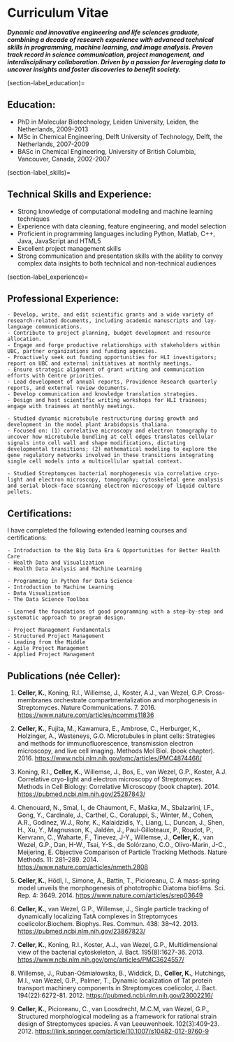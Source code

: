 # Curriculum Vitae

<b><i>Dynamic and innovative engineering and life sciences graduate, combining a decade of research experience with advanced technical skills in programming, machine learning, and image analysis. Proven track record in science communication, project management, and interdisciplinary collaboration. Driven by a passion for leveraging data to uncover insights and foster discoveries to benefit society.</b></i>

(section-label_education)=
## Education:
- PhD in Molecular Biotechnology, Leiden University, Leiden, the Netherlands, 2009-2013
- MSc in Chemical Engineering, Delft University of Technology, Delft, the Netherlands, 2007-2009
- BASc in Chemical Engineering, University of British Columbia, Vancouver, Canada, 2002-2007

(section-label_skills)=
## Technical Skills and Experience:
- Strong knowledge of computational modeling and machine learning techniques
- Experience with data cleaning, feature engineering, and model selection
- Proficient in programming languages including Python, Matlab, C++, Java, JavaScript and HTML5
- Excellent project management skills
- Strong communication and presentation skills with the ability to convey complex data insights to both technical and non-technical audiences

(section-label_experience)=
## Professional Experience:
````{card} **Science and Grant Writer, UBC Centre for Heart Lung Innovation, 2017-present**
- Develop, write, and edit scientific grants and a wide variety of research-related documents, including academic manuscripts and lay-language communications. 
- Contribute to project planning, budget development and resource allocation.
- Engage and forge productive relationships with stakeholders within UBC, partner organizations and funding agencies. 
- Proactively seek out funding opportunities for HLI investigators; report on UBC and external initiatives at monthly meetings.
- Ensure strategic alignment of grant writing and communication efforts with Centre priorities.
- Lead development of annual reports, Providence Research quarterly reports, and external review documents.
- Develop communication and knowledge translation strategies. 
- Design and host scientific writing workshops for HLI trainees; engage with trainees at monthly meetings.
````
````{card} **Postdoctoral Fellow, UBC Botany Department, 2014-2016**
- Studied dynamic microtubule restructuring during growth and development in the model plant Arabidopsis thaliana. 
- Focused on: (1) correlative microscopy and electron tomography to uncover how microtubule bundling at cell edges translates cellular signals into cell wall and shape modifications, dictating developmental transitions; (2) mathematical modeling to explore the gene regulatory networks involved in these transitions integrating single cell models into a multicellular spatial context.
````
````{card} **Postdoctoral Fellow, Molecular Biotechnology, Leiden University, 2013-2014**
- Studied Streptomyces bacterial morphogenesis via correlative cryo-light and electron microscopy, tomography; cytoskeletal gene analysis and serial block-face scanning electron microscopy of liquid culture pellets.
````
## Certifications:
I have completed the following extended learning courses and certifications: 
```{dropdown} Health Data Analytics Micro-certificate, UBC
- Introduction to the Big Data Era & Opportunities for Better Health Care
- Health Data and Visualization
- Health Data Analysis and Machine Learning
```
```{dropdown} Key Capabilities in Data Science Certificate, UBC
- Programming in Python for Data Science
- Introduction to Machine Learning
- Data Visualization
- The Data Science Toolbox
```
```{dropdown} Introduction to Systematic Program Design
- Learned the foundations of good programming with a step-by-step and systematic approach to program design.
```
```{dropdown} Project Management Certificate, UBC Sauder School of Business
- Project Management Fundamentals
- Structured Project Management
- Leading from the Middle
- Agile Project Management
- Applied Project Management
```
## Publications (née Celler):
1. <b>Celler, K.</b>, Koning, R.I., Willemse, J., Koster, A.J., van Wezel, G.P. Cross-membranes orchestrate compartmentalization and morphogenesis in Streptomyces. Nature Communications. 7. 2016. https://www.nature.com/articles/ncomms11836

2. <b>Celler, K.</b>, Fujita, M., Kawamura, E., Ambrose, C., Herburger, K., Holzinger, A., Wasteneys, G.O. Microtubules in plant cells: Strategies and methods for immunofluorescence, transmission electron microscopy, and live cell imaging. Methods Mol Biol. (book chapter). 2016. https://www.ncbi.nlm.nih.gov/pmc/articles/PMC4874466/

3. Koning, R.I., <b>Celler, K.</b>, Willemse, J., Bos, E., van Wezel, G.P., Koster, A.J. Correlative cryo-light and electron microscopy of Streptomyces. Methods in Cell Biology: Correlative Microscopy (book chapter). 2014. https://pubmed.ncbi.nlm.nih.gov/25287843/

4. Chenouard, N., Smal, I., de Chaumont, F., Maška, M., Sbalzarini, I.F., Gong, Y., Cardinale, J., Carthel, C., Coraluppi, S., Winter, M., Cohen, A.R., Godinez, W.J., Rohr, K., Kalaidzidis, Y., Liang, L., Duncan, J., Shen, H., Xu, Y., Magnusson, K., Jaldén, J., Paul-Gilloteaux, P., Roudot, P., Kervrann, C., Waharte, F., Tinevez, J-Y., Willemse, J., <b>Celler, K.</b>, van Wezel, G.P., Dan, H-W., Tsai, Y-S., de Solórzano, C.O., Olivo-Marin, J-C., Meijering, E. Objective Comparison of Particle Tracking Methods. Nature Methods. 11: 281–289. 2014. https://www.nature.com/articles/nmeth.2808

5. <b>Celler, K.</b>, Hödl, I., Simone, A., Battin, T., Picioreanu, C. A mass-spring model unveils the morphogenesis of phototrophic Diatoma biofilms. Sci. Rep. 4: 3649. 2014. https://www.nature.com/articles/srep03649

6. <b>Celler, K.</b>, van Wezel, G.P., Willemse, J., Single particle tracking of dynamically localizing TatA complexes in Streptomyces coelicolor.Biochem. Biophys. Res. Commun. 438: 38–42. 2013. https://pubmed.ncbi.nlm.nih.gov/23867823/

7. <b>Celler, K.</b>, Koning, R.I., Koster, A.J., van Wezel, G.P., Multidimensional view of the bacterial cytoskeleton, J. Bact. 195(8):1627-36. 2013. https://www.ncbi.nlm.nih.gov/pmc/articles/PMC3624557/

8. Willemse, J., Ruban-Ośmiałowska, B., Widdick, D., <b>Celler, K.</b>, Hutchings, M.I., van Wezel, G.P., Palmer, T., Dynamic 	localization of Tat protein transport machinery components in Streptomyces coelicolor, J. Bact. 194(22):6272-81. 2012. https://pubmed.ncbi.nlm.nih.gov/23002216/

9. <b>Celler, K.</b>, Picioreanu, C., van Loosdrecht, M.C.M, van Wezel, G.P., Structured morphological modeling as a framework for rational strain design of Streptomyces species. A van Leeuwenhoek. 102(3):409-23. 2012. https://link.springer.com/article/10.1007/s10482-012-9760-9